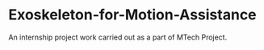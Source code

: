 # Exoskeleton-for-Motion-Assistance
An internship project work carried out as a part of MTech Project.
